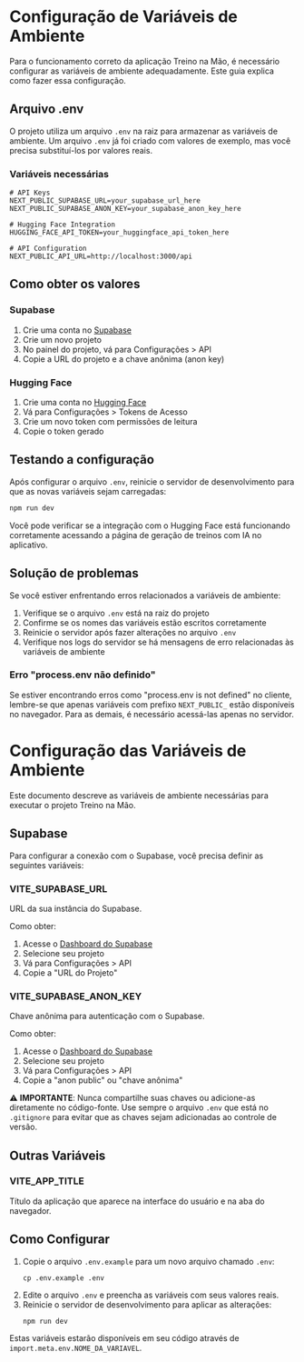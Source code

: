 # Configuração de Variáveis de Ambiente

Para o funcionamento correto da aplicação Treino na Mão, é necessário configurar as variáveis de ambiente adequadamente. Este guia explica como fazer essa configuração.

## Arquivo .env

O projeto utiliza um arquivo `.env` na raiz para armazenar as variáveis de ambiente. Um arquivo `.env` já foi criado com valores de exemplo, mas você precisa substituí-los por valores reais.

### Variáveis necessárias

```
# API Keys
NEXT_PUBLIC_SUPABASE_URL=your_supabase_url_here
NEXT_PUBLIC_SUPABASE_ANON_KEY=your_supabase_anon_key_here

# Hugging Face Integration
HUGGING_FACE_API_TOKEN=your_huggingface_api_token_here

# API Configuration
NEXT_PUBLIC_API_URL=http://localhost:3000/api
```

## Como obter os valores

### Supabase
1. Crie uma conta no [Supabase](https://supabase.io/)
2. Crie um novo projeto
3. No painel do projeto, vá para Configurações > API
4. Copie a URL do projeto e a chave anônima (anon key)

### Hugging Face
1. Crie uma conta no [Hugging Face](https://huggingface.co/)
2. Vá para Configurações > Tokens de Acesso
3. Crie um novo token com permissões de leitura
4. Copie o token gerado

## Testando a configuração

Após configurar o arquivo `.env`, reinicie o servidor de desenvolvimento para que as novas variáveis sejam carregadas:

```bash
npm run dev
```

Você pode verificar se a integração com o Hugging Face está funcionando corretamente acessando a página de geração de treinos com IA no aplicativo.

## Solução de problemas

Se você estiver enfrentando erros relacionados a variáveis de ambiente:

1. Verifique se o arquivo `.env` está na raiz do projeto
2. Confirme se os nomes das variáveis estão escritos corretamente
3. Reinicie o servidor após fazer alterações no arquivo `.env`
4. Verifique nos logs do servidor se há mensagens de erro relacionadas às variáveis de ambiente

### Erro "process.env não definido"

Se estiver encontrando erros como "process.env is not defined" no cliente, lembre-se que apenas variáveis com prefixo `NEXT_PUBLIC_` estão disponíveis no navegador. Para as demais, é necessário acessá-las apenas no servidor.

# Configuração das Variáveis de Ambiente

Este documento descreve as variáveis de ambiente necessárias para executar o projeto Treino na Mão.

## Supabase

Para configurar a conexão com o Supabase, você precisa definir as seguintes variáveis:

### VITE_SUPABASE_URL

URL da sua instância do Supabase.

Como obter:
1. Acesse o [Dashboard do Supabase](https://app.supabase.io)
2. Selecione seu projeto
3. Vá para Configurações > API
4. Copie a "URL do Projeto"

### VITE_SUPABASE_ANON_KEY

Chave anônima para autenticação com o Supabase.

Como obter:
1. Acesse o [Dashboard do Supabase](https://app.supabase.io)
2. Selecione seu projeto
3. Vá para Configurações > API
4. Copie a "anon public" ou "chave anônima"

⚠️ **IMPORTANTE**: Nunca compartilhe suas chaves ou adicione-as diretamente no código-fonte. Use sempre o arquivo `.env` que está no `.gitignore` para evitar que as chaves sejam adicionadas ao controle de versão.

## Outras Variáveis

### VITE_APP_TITLE
Título da aplicação que aparece na interface do usuário e na aba do navegador.

## Como Configurar

1. Copie o arquivo `.env.example` para um novo arquivo chamado `.env`:
   ```
   cp .env.example .env
   ```
2. Edite o arquivo `.env` e preencha as variáveis com seus valores reais.
3. Reinicie o servidor de desenvolvimento para aplicar as alterações:
   ```
   npm run dev
   ```

Estas variáveis estarão disponíveis em seu código através de `import.meta.env.NOME_DA_VARIAVEL`. 